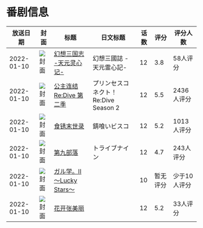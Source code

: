 # 番剧信息

|放送日期|封面|标题|日文标题|话数|评分|评分人数|
|---|---|---|---|---|---|---|
|2022-01-10|![封面](https://lain.bgm.tv/pic/cover/c/b2/e6/286211_ARDZQ.jpg)|[幻想三国志 -天元灵心记-](https://bangumi.tv/subject/286211)|幻想三國誌 -天元霊心記-|12|3.8|58人评分|
|2022-01-10|![封面](https://lain.bgm.tv/pic/cover/c/36/67/312958_vbCCV.jpg)|[公主连结 Re:Dive 第二季](https://bangumi.tv/subject/312958)|プリンセスコネクト！Re:Dive Season 2|12|5.5|2436人评分|
|2022-01-10|![封面](https://lain.bgm.tv/pic/cover/c/59/39/328447_qrzkA.jpg)|[食锈末世录](https://bangumi.tv/subject/328447)|錆喰いビスコ|12|5.2|1013人评分|
|2022-01-10|![封面](https://lain.bgm.tv/pic/cover/c/52/84/351251_Vq082.jpg)|[第九部落](https://bangumi.tv/subject/351251)|トライブナイン|12|4.7|243人评分|
|2022-01-10|![封面](https://lain.bgm.tv/pic/cover/c/07/a4/358514_y6yN1.jpg)|[ガル学。II～Lucky Stars～](https://bangumi.tv/subject/358514)||10|暂无评分|少于10人评分|
|2022-01-10|![封面](https://lain.bgm.tv/pic/cover/c/ef/0d/358739_CMAoX.jpg)|[花开张美丽](https://bangumi.tv/subject/358739)||12|5.2|33人评分|
